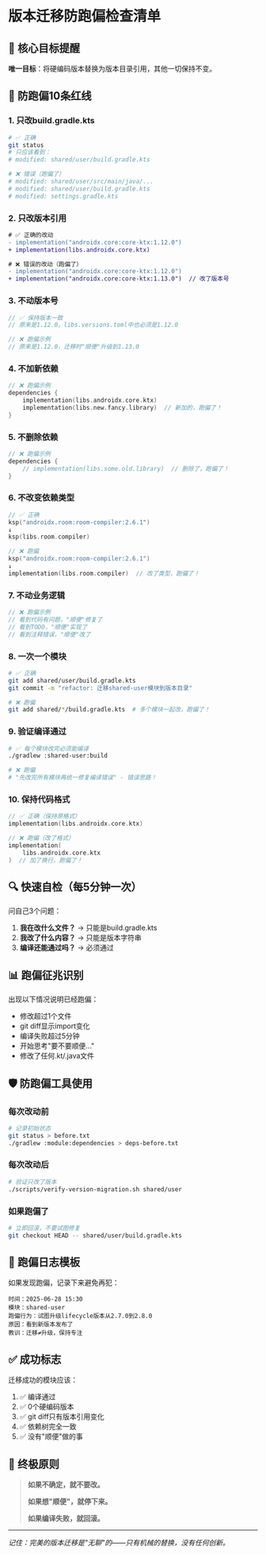 # 版本迁移防跑偏检查清单

## 🎯 核心目标提醒
**唯一目标**：将硬编码版本替换为版本目录引用，其他一切保持不变。

## 🚨 防跑偏10条红线

### 1. 只改build.gradle.kts
```bash
# ✅ 正确
git status
# 只应该看到：
# modified: shared/user/build.gradle.kts

# ❌ 错误（跑偏了）
# modified: shared/user/src/main/java/...
# modified: shared/user/build.gradle.kts
# modified: settings.gradle.kts
```

### 2. 只改版本引用
```diff
# ✅ 正确的改动
- implementation("androidx.core:core-ktx:1.12.0")
+ implementation(libs.androidx.core.ktx)

# ❌ 错误的改动（跑偏了）
- implementation("androidx.core:core-ktx:1.12.0")
+ implementation("androidx.core:core-ktx:1.13.0")  // 改了版本号
```

### 3. 不动版本号
```kotlin
// ✅ 保持版本一致
// 原来是1.12.0，libs.versions.toml中也必须是1.12.0

// ❌ 跑偏示例
// 原来是1.12.0，迁移时"顺便"升级到1.13.0
```

### 4. 不加新依赖
```kotlin
// ❌ 跑偏示例
dependencies {
    implementation(libs.androidx.core.ktx)
    implementation(libs.new.fancy.library)  // 新加的，跑偏了！
}
```

### 5. 不删除依赖
```kotlin
// ❌ 跑偏示例
dependencies {
    // implementation(libs.some.old.library)  // 删除了，跑偏了！
}
```

### 6. 不改变依赖类型
```kotlin
// ✅ 正确
ksp("androidx.room:room-compiler:2.6.1")
↓
ksp(libs.room.compiler)

// ❌ 跑偏
ksp("androidx.room:room-compiler:2.6.1")
↓
implementation(libs.room.compiler)  // 改了类型，跑偏了！
```

### 7. 不动业务逻辑
```kotlin
// ❌ 跑偏示例
// 看到代码有问题，"顺便"修复了
// 看到TODO，"顺便"实现了
// 看到注释错误，"顺便"改了
```

### 8. 一次一个模块
```bash
# ✅ 正确
git add shared/user/build.gradle.kts
git commit -m "refactor: 迁移shared-user模块到版本目录"

# ❌ 跑偏
git add shared/*/build.gradle.kts  # 多个模块一起改，跑偏了！
```

### 9. 验证编译通过
```bash
# ✅ 每个模块改完必须能编译
./gradlew :shared-user:build

# ❌ 跑偏
# "先改完所有模块再统一修复编译错误" - 错误思路！
```

### 10. 保持代码格式
```kotlin
// ✅ 正确（保持原格式）
implementation(libs.androidx.core.ktx)

// ❌ 跑偏（改了格式）
implementation(
    libs.androidx.core.ktx
)  // 加了换行，跑偏了！
```

## 🔍 快速自检（每5分钟一次）

问自己3个问题：
1. **我在改什么文件？** → 只能是build.gradle.kts
2. **我改了什么内容？** → 只能是版本字符串
3. **编译还能通过吗？** → 必须通过

## 📊 跑偏征兆识别

出现以下情况说明已经跑偏：
- 修改超过1个文件
- git diff显示import变化
- 编译失败超过5分钟
- 开始思考"要不要顺便..."
- 修改了任何.kt/.java文件

## 🛡️ 防跑偏工具使用

### 每次改动前
```bash
# 记录初始状态
git status > before.txt
./gradlew :module:dependencies > deps-before.txt
```

### 每次改动后
```bash
# 验证只改了版本
./scripts/verify-version-migration.sh shared/user
```

### 如果跑偏了
```bash
# 立即回滚，不要试图修复
git checkout HEAD -- shared/user/build.gradle.kts
```

## 📝 跑偏日志模板

如果发现跑偏，记录下来避免再犯：
```
时间：2025-06-28 15:30
模块：shared-user
跑偏行为：试图升级lifecycle版本从2.7.0到2.8.0
原因：看到新版本发布了
教训：迁移≠升级，保持专注
```

## ✅ 成功标志

迁移成功的模块应该：
1. ✅ 编译通过
2. ✅ 0个硬编码版本
3. ✅ git diff只有版本引用变化
4. ✅ 依赖树完全一致
5. ✅ 没有"顺便"做的事

## 🎯 终极原则

> **如果不确定，就不要改。**
> 
> **如果想"顺便"，就停下来。**
> 
> **如果编译失败，就回滚。**

---
*记住：完美的版本迁移是"无聊"的——只有机械的替换，没有任何创新。*